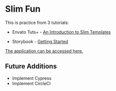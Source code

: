 # Slim Fun

This is practice from 3 tutorials:

* Envato Tuts+ - [An Introduction to Slim Templates](https://code.tutsplus.com/articles/an-introduction-to-slim-templates--cms-26028)

* Storybook - [Getting Started](https://storybook.js.org/addons/@storybook/addon-a11y)

[The application can be accessed here.](https://slim-fun.herokuapp.com/)

## Future Additions

* Implement Cypress
* Implement CircleCI